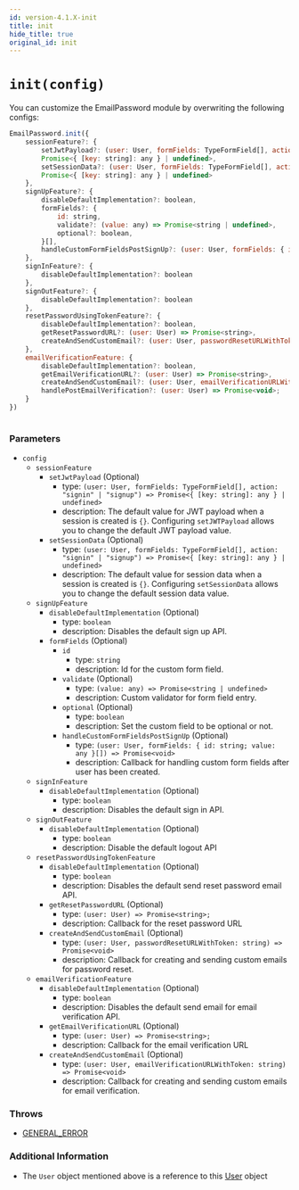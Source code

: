 ```yaml
---
id: version-4.1.X-init
title: init
hide_title: true
original_id: init
---
```


# ``init(config)``
You can customize the EmailPassword module by overwriting the following configs:


```js
EmailPassword.init({
    sessionFeature?: {
        setJwtPayload?: (user: User, formFields: TypeFormField[], action: "signin" | "signup") => 
        Promise<{ [key: string]: any } | undefined>,
        setSessionData?: (user: User, formFields: TypeFormField[], action: "signin" | "signup") => 
        Promise<{ [key: string]: any } | undefined>
    },
    signUpFeature?: {
        disableDefaultImplementation?: boolean,
        formFields?: {
            id: string,
            validate?: (value: any) => Promise<string | undefined>,
            optional?: boolean,
        }[],
        handleCustomFormFieldsPostSignUp?: (user: User, formFields: { id: string; value: any }[]) => Promise<void>
    },
    signInFeature?: {
        disableDefaultImplementation?: boolean
    },
    signOutFeature?: {
        disableDefaultImplementation?: boolean
    },
    resetPasswordUsingTokenFeature?: {
        disableDefaultImplementation?: boolean,
        getResetPasswordURL?: (user: User) => Promise<string>,
        createAndSendCustomEmail?: (user: User, passwordResetURLWithToken: string) => Promise<void>
    },
    emailVerificationFeature: {
        disableDefaultImplementation?: boolean,
        getEmailVerificationURL?: (user: User) => Promise<string>,
        createAndSendCustomEmail?: (user: User, emailVerificationURLWithToken: string) => Promise<void>,
        handlePostEmailVerification?: (user: User) => Promise<void>;
    }
})
        
```

### Parameters
- ``config``
  - `sessionFeature`
    - `setJwtPayload` (Optional)
      - type: `(user: User, formFields: TypeFormField[], action: "signin" | "signup") => Promise<{ [key: string]: any } | undefined>`
      - description: The default value for JWT payload when a session is created is `{}`. Configuring `setJWTPayload` allows you to change the default JWT payload value.
    - `setSessionData` (Optional)
      - type: `(user: User, formFields: TypeFormField[], action: "signin" | "signup") => Promise<{ [key: string]: any } | undefined>`
      - description: The default value for session data when a session is created is `{}`. Configuring `setSessionData` allows you to change the default session data value.
  - ``signUpFeature``
    - ``disableDefaultImplementation`` (Optional)
      - type: ``boolean``
      - description: Disables the default sign up API.
    - ``formFields`` (Optional)
      - ``id``
        - type: ``string``
        - description: Id for the custom form field.
      - ``validate`` (Optional)
        - type: ``(value: any) => Promise<string | undefined>``
        - description: Custom validator for form field entry.
      - ``optional`` (Optional)
        - type: ``boolean``
        - description: Set the custom field to be optional or not.
      - ``handleCustomFormFieldsPostSignUp`` (Optional)
        - type: ``(user: User, formFields: { id: string; value: any }[]) => Promise<void>``
        - description: Callback for handling custom form fields after user has been created.
  - ``signInFeature``
    - ``disableDefaultImplementation`` (Optional)
      - type: ``boolean``
      - description: Disables the default sign in API.
  - ``signOutFeature``
    - ``disableDefaultImplementation`` (Optional)
      - type: ``boolean``
      - description: Disable the default logout API
  - ``resetPasswordUsingTokenFeature``
    - ``disableDefaultImplementation`` (Optional)
      - type: ``boolean``
      - description: Disables the default send reset password email API.
    - ``getResetPasswordURL`` (Optional)
      - type: ``(user: User) => Promise<string>;``
      - description: Callback for the reset password URL
    - ``createAndSendCustomEmail`` (Optional)
      - type: ``(user: User, passwordResetURLWithToken: string) => Promise<void>`` 
      - description: Callback for creating and sending custom emails for password reset.
  - ``emailVerificationFeature``
    - ``disableDefaultImplementation`` (Optional)
      - type: ``boolean``
      - description: Disables the default send email for email verification API.
    - ``getEmailVerificationURL`` (Optional)
      - type: ``(user: User) => Promise<string>;``
      - description: Callback for the email verification URL
    - ``createAndSendCustomEmail`` (Optional)
      - type: ``(user: User, emailVerificationURLWithToken: string) => Promise<void>`` 
      - description: Callback for creating and sending custom emails for email verification.

### Throws
- [GENERAL_ERROR](./../errors/general_error)

### Additional Information
- The ``User`` object mentioned above is a reference to this [User](https://github.com/supertokens/core-driver-interface/wiki#user) object

